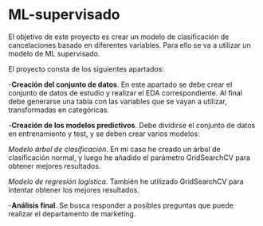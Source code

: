 # ML-supervisado
El objetivo de este proyecto es crear un modelo de clasificación de cancelaciones basado en diferentes variables. Para ello se va a utilizar un modelo de ML supervisado.

El proyecto consta de los siguientes apartados:

-**Creación del conjunto de datos**. En este apartado se debe crear el conjunto de datos de estudio y realizar el EDA correspondiente. Al final debe generarse una tabla con las variables que se vayan a utilizar, transformadas en categóricas.

-**Creación de los modelos predictivos**. Debe dividirse el conjunto de datos en entrenamiento y test, y se deben crear varios modelos:

*Modelo árbol de clasificación*. En mi caso he creado un árbol de clasificación normal, y luego he añadido el parámetro GridSearchCV para obtener mejores resultados.

*Modelo de regresión logística*. También he utilizado GridSearchCV para intentar obtener los mejores resultados.

-**Análisis final**. Se busca responder a posibles preguntas que puede realizar el departamento de marketing.
